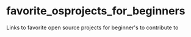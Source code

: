 # favorite_osprojects_for_beginners
Links to favorite open source projects for beginner's to contribute to
